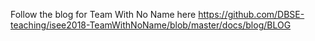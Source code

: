 Follow the blog for Team With No Name here
https://github.com/DBSE-teaching/isee2018-TeamWithNoName/blob/master/docs/blog/BLOG
 


  
